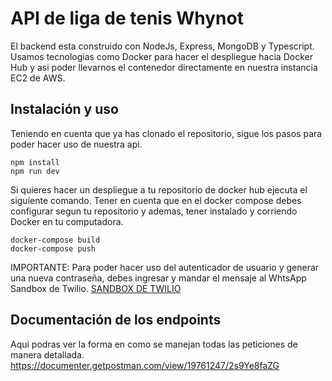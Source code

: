 # API de liga de tenis Whynot

El backend esta construido con NodeJs, Express, MongoDB y Typescript. Usamos tecnologias como Docker para hacer el despliegue hacia Docker Hub y asi poder llevarnos el contenedor directamente en nuestra instancia EC2 de AWS.


## Instalación y uso
Teniendo en cuenta que ya has clonado el repositorio, sigue los pasos para poder hacer uso de nuestra api.

    npm install
    npm run dev
Si quieres hacer un despliegue a tu repositorio de docker hub ejecuta el siguiente comando. Tener en cuenta que en el docker compose debes configurar segun tu repositorio y ademas, tener instalado y corriendo Docker en tu computadora.

    docker-compose build
    docker-compose push

IMPORTANTE:
Para poder hacer uso del autenticador de usuario y generar una nueva contraseña, debes ingresar y mandar el mensaje al WhtsApp Sandbox de Twilio.
[SANDBOX DE TWILIO](https://api.whatsapp.com/send/?phone=%2b14155238886&text=join%20either-younger&type=phone_number&app_absent=0)

## Documentación de los endpoints
Aqui podras ver la forma en como se manejan todas las peticiones de manera detallada.
https://documenter.getpostman.com/view/19761247/2s9Ye8faZG
